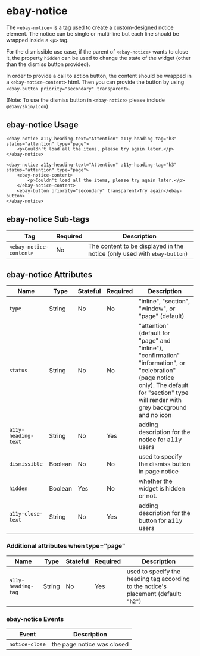 # ebay-notice

The `<ebay-notice>` is a tag used to create a custom-designed notice element. The notice can be single or multi-line but each line should be wrapped inside a `<p>` tag.

For the dismissible use case, if the parent of `<ebay-notice>` wants to close it, the property `hidden` can be used to change the state of the widget (other than the dismiss button provided).

In order to provide a call to action button, the content should be wrapped in a `<ebay-notice-content>` html. Then you can provide the button by using `<ebay-button priority="secondary" transparent>`.

(Note:  To use the dismiss button in `<ebay-notice>` please include `@ebay/skin/icon`)

## ebay-notice Usage

```marko
<ebay-notice a11y-heading-text="Attention" a11y-heading-tag="h3" status="attention" type="page">
    <p>Couldn't load all the items, please try again later.</p>
</ebay-notice>
```

```marko
<ebay-notice a11y-heading-text="Attention" a11y-heading-tag="h3" status="attention" type="page">
    <ebay-notice-content>
        <p>Couldn't load all the items, please try again later.</p>
    </ebay-notice-content>
    <ebay-button priority="secondary" transparent>Try again</ebay-button>
</ebay-notice>
```

## ebay-notice Sub-tags

Tag | Required | Description
--- | --- | ---
`<ebay-notice-content>` | No | The content to be displayed in the notice (only used with `ebay-button`)

## ebay-notice Attributes

Name | Type | Stateful | Required | Description
--- | --- | --- | --- | ---
`type` | String | No | No | "inline", "section", "window", or "page" (default)
`status`  | String | No | No | "attention" (default for "page" and "inline"), "confirmation" "information", or "celebration" (page notice only).  The default for "section" type will render with grey background and no icon
`a11y-heading-text` | String | No | Yes | adding description for the notice for a11y users
`dismissible` | Boolean | No | No | used to specify the dismiss button in page notice
`hidden` | Boolean | Yes | No | whether the widget is hidden or not.
`a11y-close-text` | String | No | Yes | adding description for the button for a11y users

### Additional attributes when type="page"

Name | Type | Stateful | Required | Description
--- | --- | --- | --- | ---
`a11y-heading-tag` | String | No | Yes | used to specify the heading tag according to the notice's placement (default: `"h2"`)

### ebay-notice Events

Event | Description
--- | ---
`notice-close` | the page notice was closed
